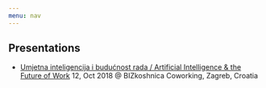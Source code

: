 ```yaml
---
menu: nav
---
```


## Presentations

- [Umjetna inteligencija i budućnost rada / Artificial Intelligence & the Future of Work](prez/20181012-ai-zg) 12, Oct 2018 @ BIZkoshnica Coworking, Zagreb, Croatia
